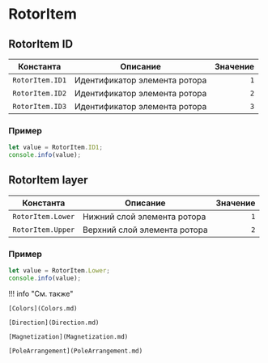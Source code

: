 # RotorItem

## RotorItem ID
<!--startID-->

| Константа          | Описание                   | Значение |
|-------------------|----------------------------|----------:|
| `RotorItem.ID1`         | Идентификатор элемента ротора  | `1`     |
| `RotorItem.ID2`        | Идентификатор элемента ротора | `2`    |
| `RotorItem.ID3`        | Идентификатор элемента ротора | `3`    |

<!--endID-->

### Пример
```javascript linenums="1"
let value = RotorItem.ID1;
console.info(value);
```

## RotorItem layer
<!--startLayer-->

| Константа            | Описание           | Значение |
|---------------------|--------------------|----------:|
| `RotorItem.Lower`     | Нижний слой элемента ротора | `1`     |
| `RotorItem.Upper`    | Верхний слой элемента ротора | `2`    |

<!--endLayer-->

### Пример
```javascript linenums="1"
let value = RotorItem.Lower;
console.info(value);
```

!!! info "См. также"

    [Colors](Colors.md)	

    [Direction](Direction.md)

    [Magnetization](Magnetization.md)

    [PoleArrangement](PoleArrangement.md)
